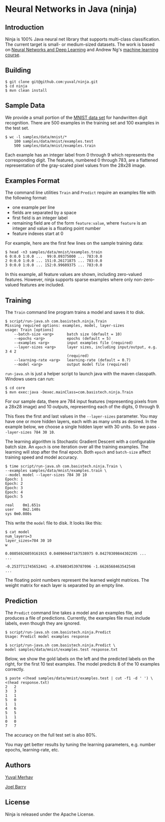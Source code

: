 Neural Networks in Java (ninja)
===============================

Introduction
------------

Ninja is 100% Java neural net library that supports multi-class
classification.  The current target is small- or medium-sized
datasets.  The work is based on [Neural Networks and Deep
Learning](http://neuralnetworksanddeeplearning.com/) and Andrew Ng's
[machine learning course](https://www.coursera.org/learn/machine-learning).

Building
--------

```
$ git clone git@github.com:yuval/ninja.git
$ cd ninja
$ mvn clean install
```

Sample Data
-----------

We provide a small portion of the [MNIST data
set](http://www.deeplearning.net/tutorial/gettingstarted.html) for
handwritten digit recognition.  There are 500 examples in the training
set and 100 examples in the test set.

```
$ wc -l samples/data/mnist/*
    100 samples/data/mnist/examples.test
    500 samples/data/mnist/examples.train
```

Each example has an integer label from 0 through 9 which represents
the corresponding digit.  The features, numbered 0 through 783, are a
flattened representation of the gray-scaled pixel values from the
28x28 image.

Examples Format
---------------

The command line utilities `Train` and `Predict` require an examples
file with the following format:

* one example per line
* fields are separated by a space
* first field is an integer label
* remaining field are of the form `feature:value`, where `feature` is
  an integer and value is a floating point number
* feature indexes start at 0

For example, here are the first few lines on the sample training data:

```
$ head -n3 samples/data/mnist/examples.train
6 0:0.0 1:0.0 ...  99:0.09375000 ... 783:0.0
2 0:0.0 1:0.0 ... 151:0.26171875 ... 783:0.0
3 0:0.0 1:0.0 ... 152:0.99609375 ... 783:0.0
```

In this example, all feature values are shown, including zero-valued
features.  However, ninja supports sparse examples where only
non-zero-valued features are included.

Training
--------

The `Train` command line program trains a model and saves it to disk.

```
$ script/run-java.sh com.basistech.ninja.Train
Missing required options: examples, model, layer-sizes
usage: Train [options]
    --batch-size <arg>      batch size (default = 10)
    --epochs <arg>          epochs (default = 5)
    --examples <arg>        input examples file (required)
    --layer-sizes <arg>     layer sizes, including input/output, e.g. 3 4 2
                            (required)
    --learning-rate <arg>   learning-rate (default = 0.7)
    --model <arg>           output model file (required)
```

`run-java.sh` is just a helper script to launch java with the maven
classpath.  Windows users can run:

```
$ cd core
$ mvn exec:java -Dexec.mainClass=com.basistech.ninja.Train
```

For our sample data, there are 784 input features (representing pixels
from a 28x28 image) and 10 outputs, representing each of the digits, 0
through 9.

This fixes the first and last values in the `--layer-sizes` parameter.
You may have one or more hidden layers, each with as many units as
desired.  In the example below, we choose a single hidden layer with
30 units.  So we pass ``--layer-sizes 784 30 10``.

The learning algorithm is Stochastic Gradient Descent with a
configurable batch size.  An `epoch` is one iteration over all the
training examples.  The learning will stop after the final epoch.
Both `epoch` and `batch-size` affect training speed and model
accuracy.

```
$ time script/run-java.sh com.basistech.ninja.Train \
--examples samples/data/mnist/examples.train \
--model model --layer-sizes 784 30 10
Epoch: 1
Epoch: 2
Epoch: 3
Epoch: 4
Epoch: 5

real	0m1.651s
user	0m2.140s
sys	0m0.080s
```

This write the `model` file to disk.  It looks like this:

```
$ cat model
num_layers=3
layer_sizes=784 30 10
w

0.08056926059161915 0.040969447167538975 0.04270309844302295 ...
...

-0.2537711745652441 -0.8768034539787096 -1.6626568463542548
...
```

The floating point numbers represent the learned weight matrices.  The
weight matrix for each layer is separated by an empty line.

Prediction
----------

The `Predict` command line takes a model and an examples file, and
produces a file of predictions.  Currently, the examples file must
include labels, even though they are ignored.

```
$ script/run-java.sh com.basistech.ninja.Predict
Usage: Predict model examples response
```

```
$ script/run-java.sh com.basistech.ninja.Predict \
model samples/data/mnist/examples.test response.txt
```

Below, we show the gold labels on the left and the predicted labels on
the right, for the first 10 test examples.  The model predicts 8 of
the 10 examples correctly.

```
$ paste <(head samples/data/mnist/examples.test | cut -f1 -d ' ') \
<(head response.txt)
2	2
3	3
1	1
5	0
1	1
4	6
5	5
1	1
0	0
7	7
```

The accuracy on the full test set is also 80%.

You may get better results by tuning the learning parameters,
e.g. number epochs, learning-rate, etc.

Authors
-------

[Yuval Merhav](https://github.com/yuval/)

[Joel Barry](https://github.com/joelb-git/)

License
-------

Ninja is released under the Apache License.
